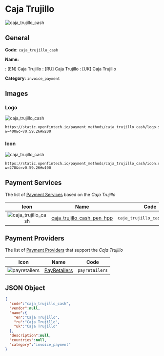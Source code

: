 
# Caja Trujillo 
![caja_trujillo_cash](https://static.openfintech.io/payment_methods/caja_trujillo_cash/logo.svg?w=400&c=v0.59.26#w200)  

## General 
**Code:** `caja_trujillo_cash` 
 
**Name:** 
 
:	[EN] Caja Trujillo 
:	[RU] Caja Trujillo 
:	[UK] Caja Trujillo 
 
**Category:** `invoice_payment` 
 

## Images 

### Logo 
![caja_trujillo_cash](https://static.openfintech.io/payment_methods/caja_trujillo_cash/logo.svg?w=400&c=v0.59.26#w200)  

```
https://static.openfintech.io/payment_methods/caja_trujillo_cash/logo.svg?w=400&c=v0.59.26#w200
```  

### Icon 
![caja_trujillo_cash](https://static.openfintech.io/payment_methods/caja_trujillo_cash/icon.svg?w=278&c=v0.59.26#w100)  

```
https://static.openfintech.io/payment_methods/caja_trujillo_cash/icon.svg?w=278&c=v0.59.26#w100
```  

## Payment Services 
 
The list of [Payment Services](/payment-services/) based on the _Caja Trujillo_ 

|Icon|Name|Code| 
|:---:|:---:|:---:| 
|![caja_trujillo_cash](https://static.openfintech.io/payment_methods/caja_trujillo_cash/icon.svg?w=278&c=v0.59.26#w100) |[caja_trujillo_cash_pen_hpp](/payment-services/caja_trujillo_cash_pen_hpp/)|`caja_trujillo_cash_pen_hpp`| 
 

## Payment Providers 
 
The list of [Payment Providers](/payment-providers/) that support the _Caja Trujillo_ 

|Icon|Name|Code| 
|:---:|:---:|:---:| 
|![payretailers](https://static.openfintech.io/payment_providers/payretailers/icon.svg?w=278&c=v0.59.26#w100) |[PayRetailers](/payment-providers/payretailers/)|`payretailers`| 
 

## JSON Object 

```json
{
  "code":"caja_trujillo_cash",
  "vendor":null,
  "name":{
    "en":"Caja Trujillo",
    "ru":"Caja Trujillo",
    "uk":"Caja Trujillo"
  },
  "description":null,
  "countries":null,
  "category":"invoice_payment"
}
```  
